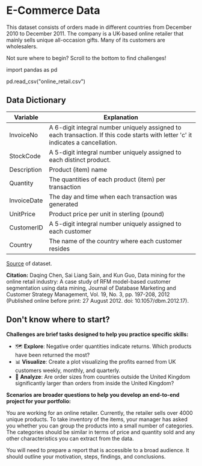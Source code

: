 # E-Commerce Data
This dataset consists of orders made in different countries from December 2010 to December 2011. The company is a UK-based online retailer that mainly sells unique all-occasion gifts. Many of its customers are wholesalers. 

Not sure where to begin? Scroll to the bottom to find challenges!



import pandas as pd

pd.read_csv("online_retail.csv")

## Data Dictionary
| Variable    | Explanation                                                                                                                       |
|-------------|-----------------------------------------------------------------------------------------------------------------------------------|
| InvoiceNo   | A 6-digit integral number uniquely assigned to each transaction. If this code starts with letter 'c' it indicates a cancellation. |
| StockCode   | A 5-digit integral number uniquely assigned to each distinct product.                                                             |
| Description | Product (item) name                                                                                                               |
| Quantity    | The quantities of each product (item) per transaction                                                                             |
| InvoiceDate | The day and time when each transaction was generated                                                                              |
| UnitPrice   | Product price per unit in sterling (pound)                                                                                        |
| CustomerID  | A 5-digit integral number uniquely assigned to each customer                                                                      |
| Country     | The name of the country where each customer resides                                                                               |

[Source](https://archive.ics.uci.edu/ml/datasets/online+retail#)  of dataset.

**Citation:** Daqing Chen, Sai Liang Sain, and Kun Guo, Data mining for the online retail industry: A case study of RFM model-based customer segmentation using data mining, Journal of Database Marketing and Customer Strategy Management, Vol. 19, No. 3, pp. 197-208, 2012 (Published online before print: 27 August 2012. doi: 10.1057/dbm.2012.17).



## Don't know where to start?

**Challenges are brief tasks designed to help you practice specific skills:**

- 🗺️ **Explore**: Negative order quantities indicate returns. Which products have been returned the most?
- 📊 **Visualize**: Create a plot visualizing the profits earned from UK customers weekly, monthly, and quarterly.
- 🔎 **Analyze**: Are order sizes from countries outside the United Kingdom significantly larger than orders from inside the United Kingdom?

**Scenarios are broader questions to help you develop an end-to-end project for your portfolio:**

You are working for an online retailer. Currently, the retailer sells over 4000 unique products. To take inventory of the items, your manager has asked you whether you can group the products into a small number of categories. The categories should be similar in terms of price and quantity sold and any other characteristics you can extract from the data.

You will need to prepare a report that is accessible to a broad audience. It should outline your motivation, steps, findings, and conclusions.
